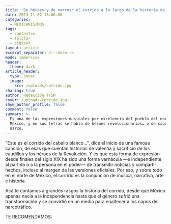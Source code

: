 ```yaml
---
title: 'De héroes y de narcos: el corrido a lo largo de la historia de México'
date: 2023-11-07 13:00:00
categories:
  - MEXICANISIMOS
tags:
  - cantantes
  - folclor
  - sigloXX
layout: article
excerpt_separator: <!--more-->
mode: immersive
header:
  theme: dark
article_header:
  type: cover
  image:
    src: /uploads/corrido.jpg
sharing: true
author: Redacción TYSM
cover: /uploads/corrido.jpg
show_author_profile: false
comment: false
summary: >-
  Es una de las expresiones musicales por excelencia del pueblo del norte de
  México, y en sus letras se habla de héroes revolucionarios… o de capos del
  narco.
---
```

"Este es el corrido del caballo blanco…", dice el inicio de una famosa canción, de esas que cuentan historias de valentía y sacrificio de los caudillos y los héroes de la Revolución. Y es que esta forma de expresión desde finales del siglo XIX ha sido una forma vernácula —e independiente al partido o a la persona en el poder— de transmitir noticias y compartir hechos, incluso al margen de las versiones oficiales. Por eso, y sobre todo en el norte de México, el corrido es la conjunción de música, narrativa, arte e historia.

Acá te contamos a grandes rasgos la historia del corrido, desde que México apenas nacía a la Independencia hasta que el género sufrió una transformación y se convirtió en un medio para enaltecer a los capos del narcotráfico.

TE RECOMENDAMOS: